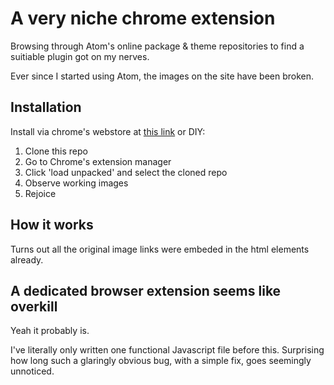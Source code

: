 # A very niche chrome extension
Browsing through Atom's online package & theme repositories to find a suitiable plugin got on my nerves.

Ever since I started using Atom, the images on the site have been broken.

## Installation

Install via chrome's webstore at [this link](https://chrome.google.com/webstore/detail/atomio-%E2%80%94-image-fixer/dckhejcdhaojgaafhjmeengkkilgejma) or DIY:

1. Clone this repo
2. Go to Chrome's extension manager
3. Click 'load unpacked' and select the cloned repo
4. Observe working images
5. Rejoice

## How it works
Turns out all the original image links were embeded in the html elements already.

## A dedicated browser extension seems like overkill
Yeah it probably is.

I've literally only written one functional Javascript file before this. Surprising how long such a glaringly obvious bug, with a simple fix, goes seemingly unnoticed.
